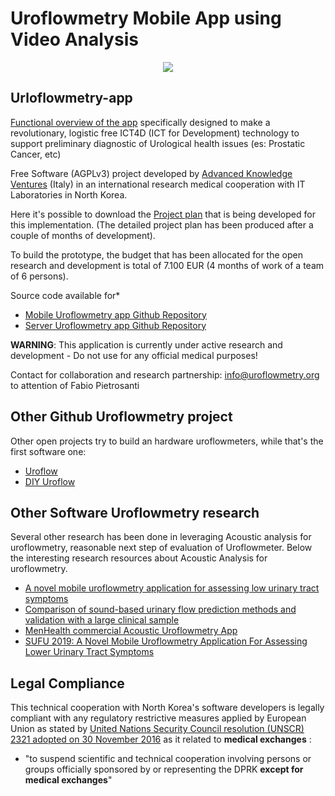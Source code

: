# Uroflowmetry Mobile App using Video Analysis

<p align="center">
  <img src="https://avatars2.githubusercontent.com/u/56993865">
</p>

## Urloflowmetry-app

[Functional overview of the app](https://docs.google.com/presentation/d/1SuvmlXOPugkAQJiNvBRmmNra03o4eOqbB7jLbiSqh0M/edit?usp=sharing) specifically designed to make a revolutionary, logistic free ICT4D (ICT for Development) technology to support preliminary diagnostic of Urological health issues (es: Prostatic Cancer, etc)

Free Software (AGPLv3) project developed by [Advanced Knowledge Ventures](http://www.akventures.eu) (Italy) in an international research medical cooperation with IT Laboratories in North Korea.

Here it's possible to download the [Project plan](https://drive.google.com/file/d/1F5VELdtADGFrx5XEjiSiXiP60jQUQty5/view?usp=sharing) that is being developed for this implementation. (The detailed project plan has been produced after a couple of months of development).

To build the prototype, the budget that has been allocated for the open research and development is total of 7.100 EUR (4 months of work of a team of 6 persons).

Source code available for*
* [Mobile Uroflowmetry app Github Repository](https://github.com/uroflowmetry/uroflowmetry-app) 
* [Server Uroflowmetry app Github Repository](https://github.com/uroflowmetry/uroflowmetry-server)

**WARNING**: This application is currently under active research and development - Do not use for any official medical purposes!

Contact for collaboration and research partnership: info@uroflowmetry.org to attention of Fabio Pietrosanti

## Other Github Uroflowmetry project
Other open projects try to build an hardware uroflowmeters, while that's the first software one:
* [Uroflow](https://github.com/bgarberman/Uroflow)
* [DIY Uroflow](https://github.com/rokrodic/uroflow)

## Other Software Uroflowmetry research
Several other research has been done in leveraging Acoustic analysis for uroflowmetry, reasonable next step of evaluation of Uroflowmeter. Below the interesting research resources about Acoustic Analysis for uroflowmetry.
* [A novel mobile uroflowmetry application for assessing low urinary tract symptoms](https://www.ics.org/2018/abstract/175)
* [Comparison of sound-based urinary flow prediction methods and validation with a large clinical sample](https://snucm.elsevierpure.com/en/publications/comparison-of-sound-based-urinary-flow-prediction-methods-and-val)
* [MenHealth commercial Acoustic Uroflowmetry App](https://www.menhealth.me/solution)
* [SUFU 2019: A Novel Mobile Uroflowmetry Application For Assessing Lower Urinary Tract Symptoms](https://www.urotoday.com/conference-highlights/sufu-winter-meeting-2019/110643-sufu-2019-a-novel-mobile-uroflowmetry-application-for-assessing-lower-urinary-tract-symptoms.html)



## Legal Compliance

This technical cooperation with North Korea's software developers is legally compliant with any regulatory restrictive measures applied by European Union as stated by [United Nations Security Council resolution (UNSCR) 2321 adopted on 30 November 2016](https://www.consilium.europa.eu/en/press/press-releases/2017/02/27/north-korea-sanctions/) as it related to **medical exchanges** :

* "to suspend scientific and technical cooperation involving persons or groups officially sponsored by or representing the DPRK **except for medical exchanges**"
